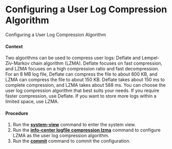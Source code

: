 Configuring a User Log Compression Algorithm
============================================

Configuring a User Log Compression Algorithm

#### Context

Two algorithms can be used to compress user logs: Deflate and Lempel-Ziv-Markov chain algorithm (LZMA). Deflate focuses on fast compression, and LZMA focuses on a high compression ratio and fast decompression. For an 8 MB log file, Deflate can compress the file to about 600 KB, and LZMA can compress the file to about 150 KB. Deflate takes about 150 ms to complete compression, and LZMA takes about 588 ms. You can choose the user log compression algorithm that best suits your needs. If you require faster compression, use Deflate. If you want to store more logs within a limited space, use LZMA.


#### Procedure

1. Run the [**system-view**](cmdqueryname=system-view) command to enter the system view.
2. Run the [**info-center logfile compression lzma**](cmdqueryname=info-center+logfile+compression+lzma) command to configure LZMA as the user log compression algorithm.
3. Run the [**commit**](cmdqueryname=commit) command to commit the configuration.